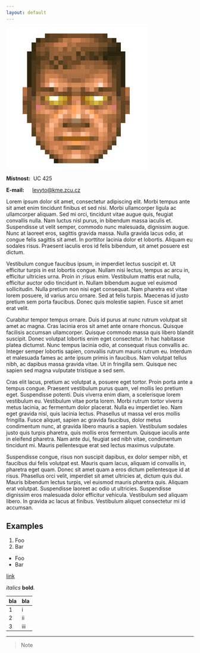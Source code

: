 ```yaml
---
layout: default
---
```


<img class="profile-picture" src="figs/doom2.png">

**Místnost:** &nbsp;UC 425

**E-mail:**  &emsp; [levyto@kme.zcu.cz](mailto:levyto@kme.zcu.cz)

Lorem ipsum dolor sit amet, consectetur adipiscing elit. Morbi tempus ante sit amet enim tincidunt finibus et sed nisi. Morbi ullamcorper ligula ac ullamcorper aliquam. Sed mi orci, tincidunt vitae augue quis, feugiat convallis nulla. Nam luctus nisl purus, in bibendum massa iaculis et. Suspendisse ut velit semper, commodo nunc malesuada, dignissim augue. Nunc at laoreet eros, sagittis gravida massa. Nulla gravida lacus odio, at congue felis sagittis sit amet. In porttitor lacinia dolor et lobortis. Aliquam eu sodales risus. Praesent iaculis eros id felis bibendum, sit amet posuere est dictum.

Vestibulum congue faucibus ipsum, in imperdiet lectus suscipit et. Ut efficitur turpis in est lobortis congue. Nullam nisi lectus, tempus ac arcu in, efficitur ultricies urna. Proin in ;risus enim. Vestibulum mattis erat nulla, efficitur auctor odio tincidunt in. Nullam bibendum augue vel euismod sollicitudin. Nulla pretium non nisi eget consequat. Nam pharetra est vitae lorem posuere, id varius arcu ornare. Sed at felis turpis. Maecenas id justo pretium sem porta faucibus. Donec quis molestie sapien. Fusce sit amet erat velit.

Curabitur tempor tempus ornare. Duis id purus at nunc rutrum volutpat sit amet ac magna. Cras lacinia eros sit amet ante ornare rhoncus. Quisque facilisis accumsan ullamcorper. Quisque commodo massa quis libero blandit suscipit. Donec volutpat lobortis enim eget consectetur. In hac habitasse platea dictumst. Nunc tempus lacinia odio, at consequat risus convallis ac. Integer semper lobortis sapien, convallis rutrum mauris rutrum eu. Interdum et malesuada fames ac ante ipsum primis in faucibus. Nam volutpat tellus nibh, ac dapibus massa gravida vitae. Ut in fringilla sem. Quisque nec sapien sed magna vulputate tristique a sed sem.

Cras elit lacus, pretium ac volutpat a, posuere eget tortor. Proin porta ante a tempus congue. Praesent vestibulum purus quam, vel mollis leo pretium eget. Suspendisse potenti. Duis viverra enim diam, a scelerisque lorem vestibulum eu. Vestibulum vitae porta lorem. Morbi rutrum tortor viverra metus lacinia, ac fermentum dolor placerat. Nulla eu imperdiet leo. Nam eget gravida nisl, quis lacinia lectus. Phasellus ut massa vel eros mollis fringilla. Fusce aliquet, sapien ac gravida faucibus, dolor metus condimentum nunc, at gravida libero mauris a sapien. Vestibulum sodales justo quis turpis pharetra, quis mollis eros fermentum. Quisque iaculis ante in eleifend pharetra. Nam ante dui, feugiat sed nibh vitae, condimentum tincidunt mi. Mauris pellentesque erat sed lectus maximus vulputate.

Suspendisse congue, risus non suscipit dapibus, ex dolor semper nibh, et faucibus dui felis volutpat est. Mauris quam lacus, aliquam id convallis in, pharetra eget quam. Donec sit amet quam a eros dictum pellentesque id at risus. Phasellus orci velit, imperdiet sit amet ultricies at, dictum quis dui. Mauris bibendum lectus turpis, vel euismod mauris pharetra quis. Aliquam erat volutpat. Suspendisse laoreet ac odio ut ultricies. Suspendisse dignissim eros malesuada dolor efficitur vehicula. Vestibulum sed aliquam libero. In gravida ac lacus at finibus. Vestibulum aliquet consectetur mi id accumsan.



## Examples

1. Foo
2. Bar

* Foo
* Bar

[link](http://google.com)

*italics* 
**bold**.

bla | bla 	|
----|-------|
1 	| i  	| 
2 	| ii 	|
3 	| iii	| 

---

> Note

